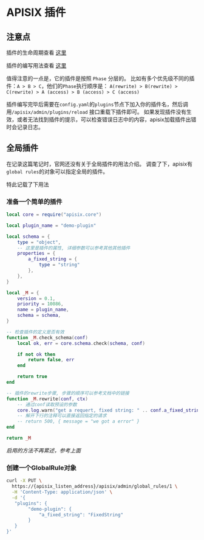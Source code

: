 # APISIX 插件
## 注意点
插件的生命周期查看 [这里](https://github.com/apache/incubator-apisix/blob/e6804360d1712d456cfee31b9d6abb8b16cfffba/doc/architecture-design-cn.md)

插件的编写用法查看 [这里](https://github.com/apache/incubator-apisix/blob/master/doc/plugin-develop-cn.md)

值得注意的一点是，它的插件是按照 `Phase` 分层的。
比如有多个优先级不同的插件：`A > B > C`，他们的`Phase`执行顺序是：
`A(rewrite) > B(rewrite) > C(rewrite) > A (access) > B (access) > C (access)`

插件编写完毕后需要在`config.yaml`的`plugins`节点下加入你的插件名，然后调用`/apisix/admin/plugins/reload` 接口重载下插件即可。
如果发现插件没有生效，或者无法找到插件的提示，可以检查错误日志中的内容，apisix加载插件出错时会记录日志。

## 全局插件
在记录这篇笔记时，官网还没有关于全局插件的用法介绍。
调查了下，apisix有`global rules`的对象可以指定全局的插件。

特此记载了下用法

### 准备一个简单的插件
```lua
local core = require("apisix.core")

local plugin_name = "demo-plugin"

local schema = {
    type = "object",
    -- 这里是插件的属性, 详细参数可以参考其他其他插件
    properties = {
        a_fixed_string = { 
            type = "string"
        }, 
    },
}

local _M = {
    version = 0.1,
    priority = 10086,
    name = plugin_name,
    schema = schema,
}

-- 检查插件的定义是否有效
function _M.check_schema(conf)
    local ok, err = core.schema.check(schema, conf)

    if not ok then
        return false, err
    end

    return true
end

-- 插件的rewrite步骤, 步骤的顺序可以参考文档中的链接
function _M.rewrite(conf, ctx)
    -- 通过conf读取预设的参数
    core.log.warn("get a requert, fixed string: " .. conf.a_fixed_string)
    -- 解开下行的注释可以直接返回指定的请求
    -- return 500, { message = "we got a error" }
end

return _M
```

*启用的方法不再累述，参考上面*

### 创建一个GlobalRule对象
```bash
curl -X PUT \
  https://{apisix_listen_address}/apisix/admin/global_rules/1 \
  -H 'Content-Type: application/json' \
  -d '{
   "plugins": {
   		"demo-plugin": {
   			"a_fixed_string": "FixedString"
   		}
   }
}'
```